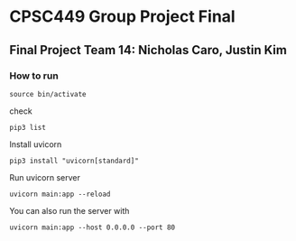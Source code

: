 # CPSC449 Group Project Final

## Final Project Team 14: Nicholas Caro, Justin Kim

### How to run 

```source bin/activate```

check

```pip3 list```

Install uvicorn

```pip3 install "uvicorn[standard]"```

Run uvicorn server

```uvicorn main:app --reload```

You can also run the server with

```uvicorn main:app --host 0.0.0.0 --port 80```
